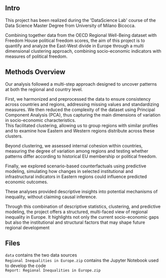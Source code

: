 ## Intro
This project has been realized during the 'DataScience Lab' course of the Data Science Master Degree from University of Milano Bicocca.

Combining together data from the OECD Regional Well-Being dataset with Freedom House political freedom scores, the aim of this project is to quantify and analyze the East-West divide in Europe through a multi
dimensional clustering approach, combining socio-economic indicators with measures of political freedom.

## Methods Overview
Our analysis followed a multi-step approach designed to uncover patterns at both the regional and country level.  

First, we harmonized and preprocessed the data to ensure consistency across countries and regions, addressing missing values and standardizing measures. We then reduced the complexity of the dataset using Principal Component Analysis (PCA), thus capturing the main dimensions of variation in socio-economic characteristics.  
This facilitated clustering, allowing us to group regions with similar profiles and to examine how Eastern and Western regions distribute across these clusters.  

Beyond clustering, we assessed internal cohesion within countries, measuring the degree of variation among regions and testing whether patterns differ according to historical EU membership or political freedom.  

Finally, we explored scenario-based counterfactuals using predictive modeling, simulating how changes in selected institutional and infrastructural indicators in Eastern regions could influence predicted economic outcomes.  

These analyses provided descriptive insights into potential mechanisms of inequality, without claiming causal inference.  

Through this combination of descriptive statistics, clustering, and predictive modeling, the project offers a structured, multi-faced view of regional inequality in Europe. It highlights not only the current socio-economic gaps but also the institutional and structural factors that may shape future regional development

## Files
`data` contains the two data sources \
`Regional Inequalities in Europe.zip` contains the Jupyter Notebook used to develop the code \
`Report: Regional Inequalities in Europe.zip`

